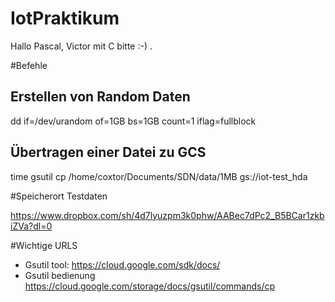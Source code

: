 # IotPraktikum

Hallo Pascal, Victor mit C bitte :-) . 

#Befehle

## Erstellen von Random Daten
dd if=/dev/urandom of=1GB bs=1GB count=1 iflag=fullblock 

## Übertragen einer Datei zu GCS 
time gsutil cp /home/coxtor/Documents/SDN/data/1MB  gs://iot-test_hda

#Speicherort Testdaten

https://www.dropbox.com/sh/4d7lyuzpm3k0phw/AABec7dPc2_B5BCar1zkbiZVa?dl=0

#Wichtige URLS

* Gsutil tool: https://cloud.google.com/sdk/docs/
* Gsutil bedienung https://cloud.google.com/storage/docs/gsutil/commands/cp
